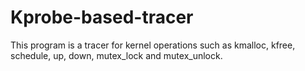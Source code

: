 # Kprobe-based-tracer
This program is a tracer for kernel operations such as kmalloc, kfree, schedule, up, down, mutex_lock and mutex_unlock.
